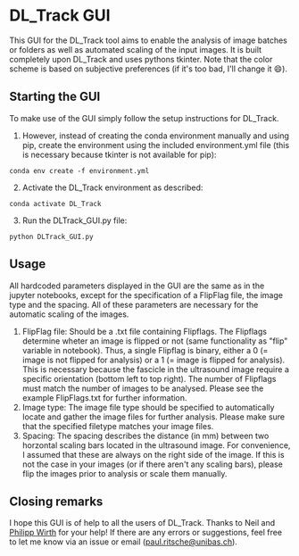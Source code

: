 # DL_Track GUI

This GUI for the DL_Track tool aims to enable the analysis of image batches or folders as well as automated scaling of the input images. 
It is built completely upon DL_Track and uses pythons tkinter. Note that the color scheme is based on subjective preferences (if it's too bad, I'll change it 😄).

## Starting the GUI

To make use of the GUI simply follow the setup instructions for DL_Track.
1. However, instead of creating the conda environment manually and using pip, create the environment using the included environment.yml file (this is necessary because tkinter is not available for pip): 

``
conda env create -f environment.yml
``

2. Activate the DL_Track environment as described: 

``
conda activate DL_Track
``

3. Run the DLTrack_GUI.py file: 

``
python DLTrack_GUI.py 
``

## Usage

All hardcoded parameters displayed in the GUI are the same as in the jupyter notebooks, except for the specification of a FlipFlag file, the image type and the spacing. 
All of these parameters are necessary for the automatic scaling of the images. 
1. FlipFlag file: 
Should be a .txt file containing Flipflags. The Flipflags determine wheter an image is flipped or not (same functionality as "flip" variable in notebook). 
Thus, a single Flipflag is binary, either a 0 (= image is not flipped for analysis) or a 1 (= image is flipped for analysis).
This is necessary because the fascicle in the ultrasound image require a specific orientation (bottom left to top right). 
The number of Flipflags must match the number of images to be analysed. Please see the example FlipFlags.txt for further information. 
2. Image type: 
The image file type should be specified to automatically locate and gather the image files for further analysis. Please make sure that the specified filetype matches your image files. 
3. Spacing: 
The spacing describes the distance (in mm) between two horzontal scaling bars located in the ultrasound image. For convenience, I assumed that these are always on the right side of the image. 
If this is not the case in your images (or if there aren't any scaling bars), please flip the images prior to analysis or scale them manually. 

## Closing remarks

I hope this GUI is of help to all the users of DL_Track. Thanks to Neil and [Philipp Wirth] for your help! 
If there are any errors or suggestions, feel free to let me know via an issue or email (paul.ritsche@unibas.ch). 

[Philipp Wirth]: https://github.com/philippmwirth


